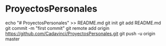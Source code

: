 # ProyectosPersonales
echo "# ProyectosPersonales" >> README.md
git init
git add README.md
git commit -m "first commit"
git remote add origin https://github.com/Cadavinci/ProyectosPersonales.git
git push -u origin master
